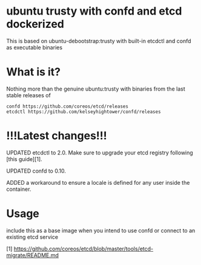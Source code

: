 ubuntu trusty with confd and etcd dockerized
============================================

This is based on ubuntu-debootstrap:trusty with built-in etcdctl and confd as executable binaries

What is it?
===========

Nothing more than the genuine ubuntu:trusty with binaries from the last stable releases of

    confd https://github.com/coreos/etcd/releases
    etcdctl https://github.com/kelseyhightower/confd/releases 

!!!Latest changes!!!
====================
UPDATED etcdctl to 2.0. Make sure to upgrade your etcd registry following [this guide][1].

UPDATED confd to 0.10.

ADDED a workaround to ensure a locale is defined for any user inside the container.

Usage
=====
include this as a base image when you intend to use confd or connect to an existing etcd service

  [1] https://github.com/coreos/etcd/blob/master/tools/etcd-migrate/README.md
